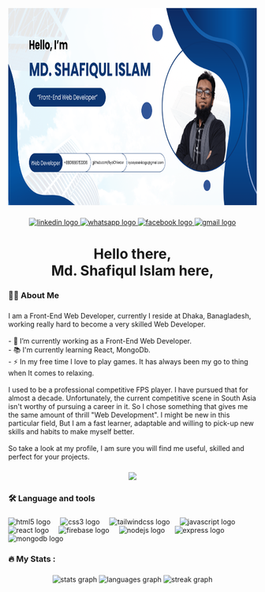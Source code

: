 <div align="center">
  <img height="400" src="https://raw.githubusercontent.com/kyoChiwow/kyoChiwow/refs/heads/main/myBanner%20(1).png"  />
</div>

###

<div align="center">
  <a href="https://www.linkedin.com/in/md-shafiqul-islam-87250b158/" target="_blank">
    <img src="https://img.shields.io/static/v1?message=LinkedIn&logo=linkedin&label=&color=0077B5&logoColor=white&labelColor=&style=for-the-badge" height="25" alt="linkedin logo"  />
  </a>
  <a href="wa.me/+8801686153306" target="_blank">
    <img src="https://img.shields.io/static/v1?message=Whatsapp&logo=whatsapp&label=&color=25D366&logoColor=white&labelColor=&style=for-the-badge" height="25" alt="whatsapp logo"  />
  </a>
  <a href="https://www.facebook.com/aronnorahman.shawpno/" target="_blank">
    <img src="https://img.shields.io/static/v1?message=Facebook&logo=facebook&label=&color=1877F2&logoColor=white&labelColor=&style=for-the-badge" height="25" alt="facebook logo"  />
  </a>
  <a href="mailto:kyoayasakicsgo@gmail.com" target="_blank">
    <img src="https://img.shields.io/static/v1?message=Gmail&logo=gmail&label=&color=D14836&logoColor=white&labelColor=&style=for-the-badge" height="25" alt="gmail logo"  />
  </a>
</div>

###

<h1 align="center">Hello there, <br>Md. Shafiqul Islam here,</h1>

###

<h3 align="left">👩‍💻  About Me</h3>

###

<p align="left">I am a Front-End Web Developer, currently I reside at Dhaka, Banagladesh, working really hard to become a very skilled Web Developer.<br><br>- 🔭 I’m currently working as a Front-End Web Developer.<br>- 📚 I'm currently learning React, MongoDb.<br>- ⚡ In my free time I love to play games. It has always been my go to thing when It comes to relaxing.<br><br>I used to be a professional competitive FPS player. I have pursued that for almost a decade. Unfortunately, the current competitive scene in South Asia isn't worthy of pursuing a career in it. So I chose something that gives me the same amount of thrill "Web Development". I might be new in this particular field, But I am a fast learner, adaptable and willing to pick-up new skills and habits to make myself better. <br><br>So take a look at my profile, I am sure you will find me useful, skilled and perfect for your projects.</p>

###

<div align="center">
  <img height="400" src="https://i.giphy.com/media/v1.Y2lkPTc5MGI3NjExZnFvdDR5ZjEwb3p6dXRuMzNxZGlsM2ljMWtlZDA5cWR2a214MnJiYiZlcD12MV9pbnRlcm5hbF9naWZfYnlfaWQmY3Q9Zw/Vcdbi5o470i9FACaZO/giphy.gif"  />
</div>

###

<h3 align="left">🛠 Language and tools</h3>

###

<div align="left">
  <img src="https://cdn.jsdelivr.net/gh/devicons/devicon/icons/html5/html5-original.svg" height="40" alt="html5 logo"  />
  <img width="12" />
  <img src="https://cdn.jsdelivr.net/gh/devicons/devicon/icons/css3/css3-original.svg" height="40" alt="css3 logo"  />
  <img width="12" />
  <img src="https://cdn.jsdelivr.net/gh/devicons/devicon/icons/tailwindcss/tailwindcss-original-wordmark.svg" height="40" alt="tailwindcss logo"  />
  <img width="12" />
  <img src="https://cdn.jsdelivr.net/gh/devicons/devicon/icons/javascript/javascript-original.svg" height="40" alt="javascript logo"  />
  <img width="12" />
  <img src="https://cdn.jsdelivr.net/gh/devicons/devicon/icons/react/react-original.svg" height="40" alt="react logo"  />
  <img width="12" />
  <img src="https://cdn.jsdelivr.net/gh/devicons/devicon/icons/firebase/firebase-plain.svg" height="40" alt="firebase logo"  />
  <img width="12" />
  <img src="https://cdn.jsdelivr.net/gh/devicons/devicon/icons/nodejs/nodejs-original.svg" height="40" alt="nodejs logo"  />
  <img width="12" />
  <img src="https://cdn.jsdelivr.net/gh/devicons/devicon/icons/express/express-original.svg" height="40" alt="express logo"  />
  <img width="12" />
  <img src="https://cdn.jsdelivr.net/gh/devicons/devicon/icons/mongodb/mongodb-original.svg" height="40" alt="mongodb logo"  />
</div>

###

<h3 align="left">🔥   My Stats :</h3>

###

<div align="center">
  <img src="https://github-readme-stats.vercel.app/api?username=kyoChiwow&hide_title=false&hide_rank=false&show_icons=true&include_all_commits=true&count_private=true&disable_animations=false&theme=dracula&locale=en&hide_border=false&order=1" height="250" alt="stats graph"  />
  <img src="https://github-readme-stats.vercel.app/api/top-langs?username=kyoChiwow&locale=en&hide_title=false&layout=compact&card_width=320&langs_count=5&theme=dracula&hide_border=false&order=2" height="150" alt="languages graph"  />
  <img src="https://streak-stats.demolab.com?user=kyoChiwow&locale=en&mode=daily&theme=dark&hide_border=false&border_radius=5&order=3" height="220" alt="streak graph"  />
</div>

###
